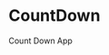 # CountDown
 Count Down App
     
           
                                                         
                                                                       
                                                                       
                                                             
                                                     
                                  
                     
              
    
 
   
